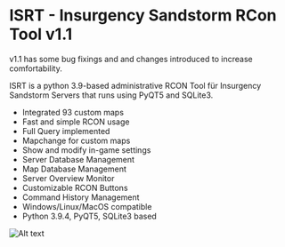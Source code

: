 # ISRT - Insurgency Sandstorm RCon Tool v1.1

v1.1 has some bug fixings and and changes introduced to increase comfortability.

ISRT is a python 3.9-based administrative RCON Tool für Insurgency Sandstorm Servers that runs using PyQT5 and SQLite3.

- Integrated 93 custom maps
- Fast and simple RCON usage
- Full Query implemented
- Mapchange for custom maps
- Show and modify in-game settings
- Server Database Management
- Map Database Management
- Server Overview Monitor
- Customizable RCON Buttons
- Command History Management
- Windows/Linux/MacOS compatible
- Python 3.9.4, PyQT5, SQLite3 based

![Alt text](img/1.1.JPG?raw=true "ISRT Image")


